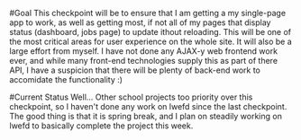 #Goal
This checkpoint will be to ensure that I am getting a my single-page app to
work, as well as getting most, if not all of my pages that display status 
(dashboard, jobs page) to update ithout reloading. This will be one of the
most critical areas for user experience on the whole site. It will also
be a large effort from myself. I have not done any AJAX-y web frontend 
work ever, and while many front-end technologies supply this as part of 
there API, I have a suspicion that there will be plenty of back-end work
to accomidate the functionality :)


#Current Status
Well... Other school projects too priority over this checkpoint, so I haven't done any
work on lwefd since the last checkpoint. The good thing is that it is spring break, 
and I plan on steadily working on lwefd to basically complete the project this week.
